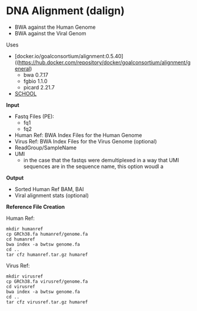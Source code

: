 <!-- dx-header -->
# DNA Alignment (dalign)

- BWA against the Human Genome
- BWA against the Viral Genom

Uses
- [docker.io/goalconsortium/alignment:0.5.40]((https://hub.docker.com/repository/docker/goalconsortium/alignment/general)
   - bwa 0.7.17
   - fgbio 1.1.0
   - picard 2.21.7
- [SCHOOL](https://github.com/bcantarel/school.git)

**Input**
- Fastq Files (PE):
  - fq1
  - fq2
- Human Ref: BWA Index Files for the Human Genome
- Virus Ref: BWA Index Files for the Virus Genome (optional)
- ReadGroup/SampleName 
- UMI
  - in the case that the fastqs were demultiplexed in a way that UMI sequences are in the sequence name, this option woudl a

**Output**
- Sorted Human Ref BAM, BAI
- Viral alignment stats (optional)

**Reference File Creation**

Human Ref:
```
mkdir humanref
cp GRCh38.fa humanref/genome.fa
cd humanref
bwa index -a bwtsw genome.fa
cd ..
tar cfz humanref.tar.gz humaref
```

Virus Ref:
```
mkdir virusref
cp GRCh38.fa virusref/genome.fa
cd virusref
bwa index -a bwtsw genome.fa
cd ..
tar cfz virusref.tar.gz humaref
```